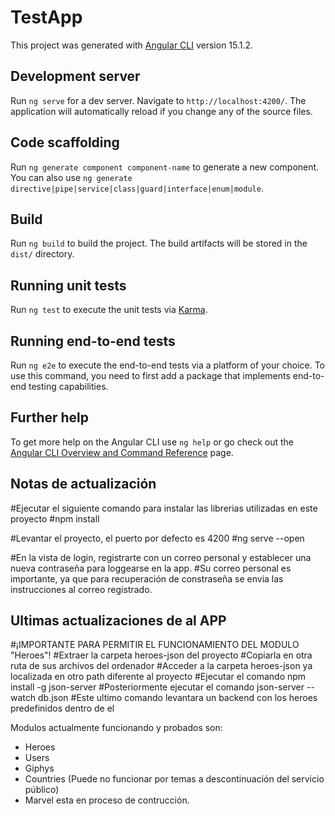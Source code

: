# TestApp

This project was generated with [Angular CLI](https://github.com/angular/angular-cli) version 15.1.2.

## Development server

Run `ng serve` for a dev server. Navigate to `http://localhost:4200/`. The application will automatically reload if you change any of the source files.

## Code scaffolding

Run `ng generate component component-name` to generate a new component. You can also use `ng generate directive|pipe|service|class|guard|interface|enum|module`.

## Build

Run `ng build` to build the project. The build artifacts will be stored in the `dist/` directory.

## Running unit tests

Run `ng test` to execute the unit tests via [Karma](https://karma-runner.github.io).

## Running end-to-end tests

Run `ng e2e` to execute the end-to-end tests via a platform of your choice. To use this command, you need to first add a package that implements end-to-end testing capabilities.

## Further help

To get more help on the Angular CLI use `ng help` or go check out the [Angular CLI Overview and Command Reference](https://angular.io/cli) page.

## Notas de actualización

#Ejecutar el siguiente comando para instalar las librerias utilizadas en este proyecto
#npm install

#Levantar el proyecto, el puerto por defecto es 4200 
#ng serve --open 

#En la vista de login, registrarte con un correo personal y establecer una nueva contraseña para loggearse en la app.
#Su correo personal es importante, ya que para recuperación de constraseña se envia las instrucciones al correo registrado.

## Ultimas actualizaciones de al APP

#¡IMPORTANTE PARA PERMITIR EL FUNCIONAMIENTO DEL MODULO "Heroes"!
 #Extraer la carpeta heroes-json del proyecto
 #Copiarla en otra ruta de sus archivos del ordenador
 #Acceder a la carpeta heroes-json ya localizada en otro path diferente al proyecto
 #Ejecutar el comando npm install -g json-server
 #Posteriormente ejecutar el comando json-server --watch db.json
 #Este ultimo comando levantara un  backend con los heroes predefinidos dentro de el

 Modulos actualmente funcionando y probados son:
 - Heroes
 - Users
 - Giphys
 - Countries (Puede no funcionar por temas a descontinuación del servicio público)
 - Marvel esta en proceso de contrucción.
